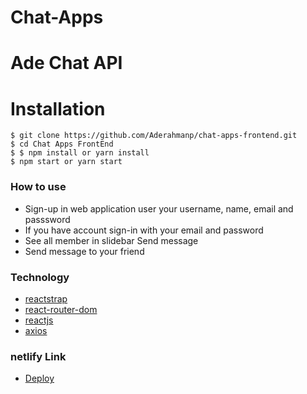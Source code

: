
# Chat-Apps


# Ade Chat API


# Installation

```
$ git clone https://github.com/Aderahmanp/chat-apps-frontend.git
$ cd Chat Apps FrontEnd
$ $ npm install or yarn install
$ npm start or yarn start
```

### How to use

- Sign-up in web application user your username, name, email and passsword
- If you have account sign-in with your email and password
- See all member in slidebar Send message
- Send message to your friend


### Technology

- [reactstrap](https://reactstrap.github.io/)
- [react-router-dom](https://www.npmjs.com/package/react-router-dom)
- [reactjs](https://reactjs.org/)
- [axios](https://www.npmjs.com/package/axios)

### netlify Link

- [Deploy](https://competent-jepsen-90a9e0.netlify.com/)


